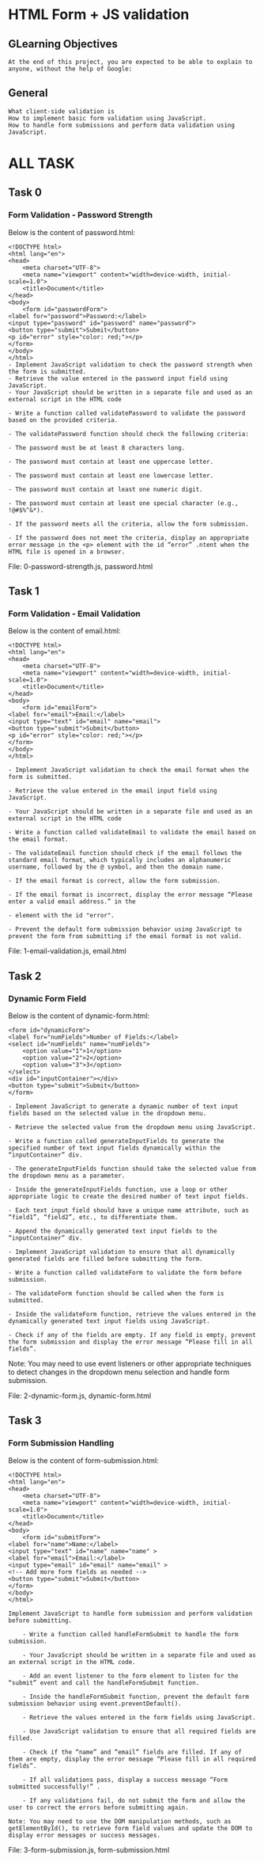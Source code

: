 # HTML Form + JS validation
## GLearning Objectives
    At the end of this project, you are expected to be able to explain to anyone, without the help of Google:

 ## General
    What client-side validation is
    How to implement basic form validation using JavaScript.
    How to handle form submissions and perform data validation using JavaScript.

# ALL TASK

## Task 0
###  Form Validation - Password Strength
Below is the content of password.html:

    <!DOCTYPE html>
    <html lang="en">
    <head>
        <meta charset="UTF-8">
        <meta name="viewport" content="width=device-width, initial-scale=1.0">
        <title>Document</title>
    </head>
    <body>
        <form id="passwordForm">
    <label for="password">Password:</label>
    <input type="password" id="password" name="password">
    <button type="submit">Submit</button>
    <p id="error" style="color: red;"></p>
    </form>
    </body>
    </html>
    - Implement JavaScript validation to check the password strength when the form is submitted.
    - Retrieve the value entered in the password input field using JavaScript.
    - Your JavaScript should be written in a separate file and used as an external script in the HTML code

    - Write a function called validatePassword to validate the password based on the provided criteria.

    - The validatePassword function should check the following criteria:

    - The password must be at least 8 characters long.

    - The password must contain at least one uppercase letter.

    - The password must contain at least one lowercase letter.

    - The password must contain at least one numeric digit.

    - The password must contain at least one special character (e.g., !@#$%^&*).

    - If the password meets all the criteria, allow the form submission.

    - If the password does not meet the criteria, display an appropriate error message in the <p> element with the id “error” .ntent when the HTML file is opened in a browser.

File: 0-password-strength.js, password.html

## Task 1
###  Form Validation - Email Validation
   Below is the content of email.html:

    <!DOCTYPE html>
    <html lang="en">
    <head>
        <meta charset="UTF-8">
        <meta name="viewport" content="width=device-width, initial-scale=1.0">
        <title>Document</title>
    </head>
    <body>
        <form id="emailForm">
    <label for="email">Email:</label>
    <input type="text" id="email" name="email">
    <button type="submit">Submit</button>
    <p id="error" style="color: red;"></p>
    </form>
    </body>
    </html>

    - Implement JavaScript validation to check the email format when the form is submitted.

    - Retrieve the value entered in the email input field using JavaScript.

    - Your JavaScript should be written in a separate file and used as an external script in the HTML code

    - Write a function called validateEmail to validate the email based on the email format.

    - The validateEmail function should check if the email follows the standard email format, which typically includes an alphanumeric username, followed by the @ symbol, and then the domain name.

    - If the email format is correct, allow the form submission.
 
    - If the email format is incorrect, display the error message “Please enter a valid email address.” in the

    - element with the id "error".

    - Prevent the default form submission behavior using JavaScript to prevent the form from submitting if the email format is not valid.

File: 1-email-validation.js, email.html

## Task 2
###  Dynamic Form Field
Below is the content of dynamic-form.html:

    <form id="dynamicForm">
    <label for="numFields">Number of Fields:</label>
    <select id="numFields" name="numFields">
        <option value="1">1</option>
        <option value="2">2</option>
        <option value="3">3</option>
    </select>
    <div id="inputContainer"></div>
    <button type="submit">Submit</button>
    </form>

    - Implement JavaScript to generate a dynamic number of text input fields based on the selected value in the dropdown menu.

    - Retrieve the selected value from the dropdown menu using JavaScript.

    - Write a function called generateInputFields to generate the specified number of text input fields dynamically within the “inputContainer” div.

    - The generateInputFields function should take the selected value from the dropdown menu as a parameter.

    - Inside the generateInputFields function, use a loop or other appropriate logic to create the desired number of text input fields.

    - Each text input field should have a unique name attribute, such as “field1”, “field2”, etc., to differentiate them.

    - Append the dynamically generated text input fields to the “inputContainer” div.

    - Implement JavaScript validation to ensure that all dynamically generated fields are filled before submitting the form.

    - Write a function called validateForm to validate the form before submission.

    - The validateForm function should be called when the form is submitted.

    - Inside the validateForm function, retrieve the values entered in the dynamically generated text input fields using JavaScript.

    - Check if any of the fields are empty. If any field is empty, prevent the form submission and display the error message “Please fill in all fields”.

Note: You may need to use event listeners or other appropriate techniques to detect changes in the dropdown menu selection and handle form submission.

File: 2-dynamic-form.js, dynamic-form.html

## Task 3
###    Form Submission Handling
Below is the content of form-submission.html:

    <!DOCTYPE html>
    <html lang="en">
    <head>
        <meta charset="UTF-8">
        <meta name="viewport" content="width=device-width, initial-scale=1.0">
        <title>Document</title>
    </head>
    <body>
        <form id="submitForm">
    <label for="name">Name:</label>
    <input type="text" id="name" name="name" >
    <label for="email">Email:</label>
    <input type="email" id="email" name="email" >
    <!-- Add more form fields as needed -->
    <button type="submit">Submit</button>
    </form>
    </body>
    </html>

    Implement JavaScript to handle form submission and perform validation before submitting.

        - Write a function called handleFormSubmit to handle the form submission.

        - Your JavaScript should be written in a separate file and used as an external script in the HTML code.

        - Add an event listener to the form element to listen for the “submit” event and call the handleFormSubmit function.

        - Inside the handleFormSubmit function, prevent the default form submission behavior using event.preventDefault().

        - Retrieve the values entered in the form fields using JavaScript.

        - Use JavaScript validation to ensure that all required fields are filled.

        - Check if the “name” and “email” fields are filled. If any of them are empty, display the error message “Please fill in all required fields”.

        - If all validations pass, display a success message “Form submitted successfully!” .

        - If any validations fail, do not submit the form and allow the user to correct the errors before submitting again.

    Note: You may need to use the DOM manipulation methods, such as getElementById(), to retrieve form field values and update the DOM to display error messages or success messages.
File: 3-form-submission.js, form-submission.html